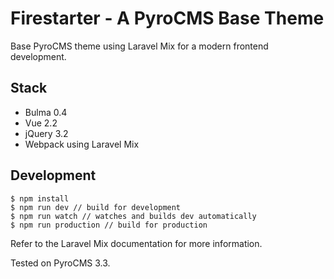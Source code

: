 # Firestarter - A PyroCMS Base Theme

Base PyroCMS theme using Laravel Mix for a modern frontend development.

## Stack

* Bulma 0.4
* Vue 2.2
* jQuery 3.2
* Webpack using Laravel Mix

## Development

```shell
$ npm install
$ npm run dev // build for development
$ npm run watch // watches and builds dev automatically
$ npm run production // build for production
```

Refer to the Laravel Mix documentation for more information.

Tested on PyroCMS 3.3.

